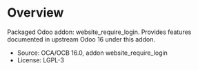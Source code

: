 # Overview

Packaged Odoo addon: website_require_login. Provides features documented in upstream Odoo 16 under this addon.

- Source: OCA/OCB 16.0, addon website_require_login
- License: LGPL-3
